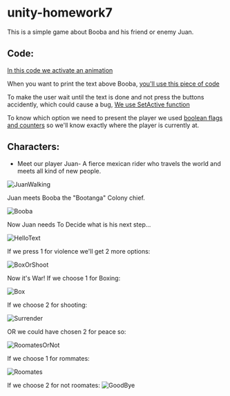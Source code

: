 # unity-homework7

This is a simple game about Booba and his friend or enemy Juan.
<pictures from game>







## Code:
[In this code we activate an animation](https://github.com/EladMotzny/unity-homework7/blob/cf9d06b9deb6f9286dd04f0c3576c900bd8be2c0/Conversation/Assets/Scripts/BoobaScript.cs#L44-L49)

When you want to print the text above Booba, [you'll use this piece of code](https://github.com/EladMotzny/unity-homework7/blob/cf9d06b9deb6f9286dd04f0c3576c900bd8be2c0/Conversation/Assets/Scripts/Dialogue.cs#L44-L72)
<GIF OF TEXT APPEARING>
 
 To make the user wait until the text is done and not press the buttons accidently, which could cause a bug, [We use SetActive function](https://github.com/EladMotzny/unity-homework7/blob/cf9d06b9deb6f9286dd04f0c3576c900bd8be2c0/Conversation/Assets/Scripts/Dialogue.cs#L77-L81)

To know which option we need to present the player we used [boolean flags and counters](https://github.com/EladMotzny/unity-homework7/blob/cf9d06b9deb6f9286dd04f0c3576c900bd8be2c0/Conversation/Assets/Scripts/Dialogue.cs#L14-L22) so we'll know exactly where the player is currently at.



## Characters:

- Meet our player Juan- A fierce mexican rider who travels the world and meets all kind of new people. 

![JuanWalking](https://user-images.githubusercontent.com/33619352/81824695-70ba7400-953e-11ea-8855-e9522beaba97.gif)

Juan meets Booba the "Bootanga" Colony chief.

![Booba](https://user-images.githubusercontent.com/33619352/81826507-8761ca80-9540-11ea-86d3-facd095e3850.JPG)

Now Juan needs To Decide what is his next step...

![HelloText](https://user-images.githubusercontent.com/33619352/81825657-8e3c0d80-953f-11ea-8473-2e0dd87f89a9.gif)

If we press 1 for violence we'll get 2 more options:

![BoxOrShoot](https://user-images.githubusercontent.com/33619352/81825811-c17e9c80-953f-11ea-999d-8dcf1e8cf41d.gif)

Now it's War! 
If we choose 1 for Boxing: 

![Box](https://user-images.githubusercontent.com/33619352/81825986-f2f76800-953f-11ea-83ce-6a0e0eb87a49.gif)


If we choose 2 for shooting:

![Surrender](https://user-images.githubusercontent.com/33619352/81826055-073b6500-9540-11ea-90cc-9309ae4ad3d8.gif)


OR we could have chosen 2 for peace so:

![RoomatesOrNot](https://user-images.githubusercontent.com/33619352/81826144-23d79d00-9540-11ea-86c7-61dd16c1ee83.gif)

If we choose 1 for rommates: 

![Roomates](https://user-images.githubusercontent.com/33619352/81828073-0f949f80-9542-11ea-8dfb-1dc435c1e68d.gif)


If we choose 2 for not roomates:
![GoodBye](https://user-images.githubusercontent.com/33619352/81826365-5ed9d080-9540-11ea-866e-e0dfeebd4be3.gif)



